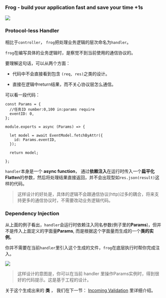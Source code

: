### Frog - build your application fast and save your time +1s
![](http://bluestest.oss-cn-shanghai.aliyuncs.com/u=2760800048,436059731&fm=26&gp=0.jpg)

### Protocol-less Handler

相比于`controller`， `frog`把处理业务逻辑的层次命名为`handler`。

`frog`在编写具体的业务逻辑时，是察觉不到当前使用的通信协议的。

要理解这句话，可以从两个方面：

- 代码中不会直接看到包含 `(req, res)`之类的设计。
	
- 直接在逻辑中return结果，而不关心协议层怎么通信。

可以看一段代码：

```
const Params = {
  //任务ID number:0,100 in:params require
  eventID: 0,
};

module.exports = async (Params) => {

  let model = await EventModel.fetchByAttr({
    id: Params.eventID,
  });

  return model;

};
```
`handler`本身是一个 **async function**， 通过**依赖注入**在运行时传入一个**扁平化Flatten**的参数，然后将处理结果直接返回，并不会出现型如`res.json(result)`这样的代码。

> 这样设计的好处是，具体的逻辑不会跟通信协议(http)过多的耦合，将来支持更多的通信协议时，不需要改动业务逻辑代码。
> 

### Dependency Injection

从上面的例子看出，`handler`会运行时依赖注入同名参数(例子里的**Params**)，但并不是传入上面定义的字面量**Params**, 而是根据这个字面量而生成的一个**类的实例**。

你并不需要在当前`handler`里引入这个生成的文件，`frog`在底层执行时帮你完成注入。

![](http://bluestest.oss-cn-shanghai.aliyuncs.com/gen_object.png)

> 这样设计的意图是，你可以在当前 handler 里操作Params实例时，得到很好的代码提示。这是基于工程的设计。

关于这个生成出来的 **类** ， 我们在下一节： [Incoming Validation](./incoming-validation.md) 里详细介绍。